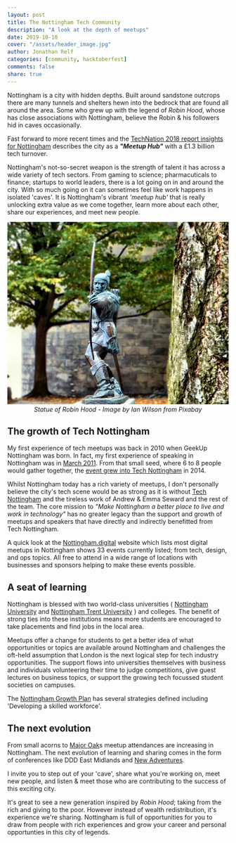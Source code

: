 ```yaml
---
layout: post
title: The Nottingham Tech Community
description: "A look at the depth of meetups"
date: 2019-10-10
cover: "/assets/header_image.jpg"
author: Jonathan Relf
categories: [community, hacktoberfest]
comments: false
share: true
---
```


Nottingham is a city with hidden depths. Built around sandstone outcrops there are many tunnels and shelters hewn into the bedrock that are found all around the area. Some who grew up with the legend of *Robin Hood*, whose has close associations with Nottingham, believe the Robin & his followers hid in caves occasionally.

Fast forward to more recent times and the <a href="https://technation.io/insights/report-2018/nottingham/_" target="_blank">TechNation 2018 report insights for Nottingham</a> describes the city as a ***"Meetup Hub"*** with a £1.3 billion tech turnover.

Nottingham's not-so-secret weapon is the strength of talent it has across a wide variety of tech sectors. From gaming to science; pharmacuticals to finance; startups to world leaders, there is a lot going on in and around the city. With so much going on it can sometimes feel like work happens in isolated 'caves'. It is Nottingham's vibrant *'meetup hub'* that is really unlocking extra value as we come together, learn more about each other, share our experiences, and meet new people.

<img alt="Statue of Robin Hood - Image by Ian Wilson from Pixabay" src="/assets/img/2019-10-11/robin-hood.jpg"/>
<center><i>Statue of Robin Hood - Image by Ian Wilson from Pixabay</i></center>

## The growth of Tech Nottingham

My first experience of tech meetups was back in 2010 when GeekUp Nottingham was born. In fact, my first experience of speaking in Nottingham was in <a href="http://geekup.org/events/283/" target="_blank">March 2011</a>. From that small seed, where 6 to 8 people would gather together, the <a href="https://www.technottingham.com/news/2014/4/25/geekup-nottingham-becomes-tech-nottingham" target="_blank">event grew into Tech Nottingham</a> in 2014.

Whilst Nottingham today has a rich variety of meetups, I don't personally believe the city's tech scene would be as strong as it is without <a href="https://www.technottingham.com/about" target="_blank">Tech Nottingham</a> and the tireless work of Andrew & Emma Seward and the rest of the team. The core mission to _"Make Nottingham a better place to live and work in technology"_ has no greater legacy than the support and growth of meetups and speakers that have directly and indirectly benefitted from Tech Nottingham.

A quick look at the <a href="https://nottingham.digital" target="_blank">Nottingham.digital</a> website which lists most digital meetups in Nottingham shows 33 events currently listed; from tech, design, and ops topics. All free to attend in a wide range of locations with businesses and sponsors helping to make these events possible.

## A seat of learning

Nottingham is blessed with two world-class universities ( <a href="https://www.nottingham.ac.uk" target="_blank">Nottingham University</a> and <a href="https://www.ntu.ac.uk" target="_blank">Nottingham Trent University</a> ) and colleges. The benefit of strong ties into these institutions means more students are encouraged to take placements and find jobs in the local area.

Meetups offer a change for students to get a better idea of what opportunities or topics are available around Nottingham and challenges the oft-held assumption that London is the next logical step for tech industry opportunities. The support flows into universities themselves with business and individuals volunteering their time to judge competitions, give guest lectures on business topics, or support the growing tech focussed student societies on campuses.

The <a href="https://nottinghaminsight.org.uk/themes/economy-and-development/strategies-and-plans/" target="_blank">Nottingham Growth Plan</a> has several strategies defined including 'Developing a skilled workforce'.

## The next evolution

From small acorns to <a href="https://www.visit-nottinghamshire.co.uk/things-to-do/the-major-oak-p586841" target="_blank">Major Oak</a>s meetup attendances are increasing in Nottingham. The next evolution of learning and sharing comes in the form of conferences like DDD East Midlands and <a href="https://newadventuresconf.com/2020/" target="_blank">New Adventures</a>.

I invite you to step out of your 'cave', share what you're working on, meet new people, and listen & meet those who are contributing to the success of this exciting city.

It's great to see a new generation inspired by _Robin Hood_; taking from the rich and giving to the poor. However instead of wealth redistribution, it's experience we're sharing. Nottingham is full of opportunities for you to draw from people with rich experiences and grow your career and personal opportunties in this city of legends.
